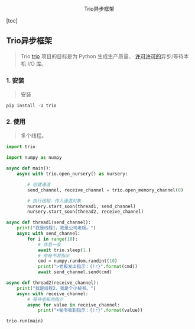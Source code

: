 <center>Trio异步框架</center>

[toc]







## Trio异步框架

> Trio [trio](https://trio.readthedocs.io/en/stable/) 项目的目标是为 Python 生成生产质量、 [许可许可的](https://github.com/python-trio/trio/blob/master/LICENSE)异步/等待本机 I/O 库。







### 1. 安装

> 安装

```shell
pip install -U trio
```







### 2. 使用

> 多个线程。

```python
import trio

import numpy as numpy

async def main():
    async with trio.open_nursery() as nursery:

        # 创建通道
        send_channel, receive_channel = trio.open_memory_channel(0)

        # 执行线程，传入通道对象
        nursery.start_soon(thread1, send_channel)
        nursery.start_soon(thread2, receive_channel)

async def thread1(send_channel):
    print("我是线程1，我是公司老板。")
    async with send_channel:
        for i in range(10):
            # 休息一会
            await trio.sleep(1.)
            # 给秘书发指示
            cmd = numpy.random.randint(10)
            print(">老板发出指示：{!r}".format(cmd))
            await send_channel.send(cmd)

async def thread2(receive_channel):
    print("我是线程2，我是个小秘书。")
    async with receive_channel:
        # 等待老板的指示
        async for value in receive_channel:
            print("+秘书收到指示：{!r}".format(value))

trio.run(main)
```

